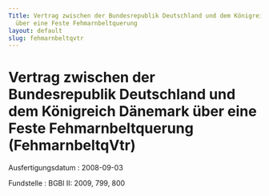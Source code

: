 ```yaml
---
Title: Vertrag zwischen der Bundesrepublik Deutschland und dem Königreich Dänemark
  über eine Feste Fehmarnbeltquerung
layout: default
slug: fehmarnbeltqvtr
---
```


# Vertrag zwischen der Bundesrepublik Deutschland und dem Königreich Dänemark über eine Feste Fehmarnbeltquerung (FehmarnbeltqVtr)

Ausfertigungsdatum
:   2008-09-03

Fundstelle
:   BGBl II: 2009, 799, 800

